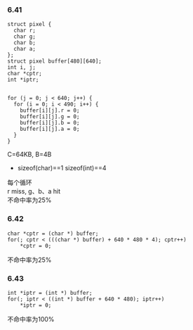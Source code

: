 ### 6.41  
```
struct pixel {
  char r;
  char g;
  char b;
  char a;
};
struct pixel buffer[480][640];
int i, j;
char *cptr;
int *iptr;


for (j = 0; j < 640; j++) {
  for (i = 0; i < 490; i++) {
    buffer[i][j].r = 0;
    buffer[i][j].g = 0;
    buffer[i][j].b = 0;
    buffer[i][j].a = 0;
  }
}
```
C=64KB, B=4B
- sizeof(char)==1 sizeof(int)==4 

每个循环  
r miss, g、b、a hit  
不命中率为25%  

### 6.42
```
char *cptr = (char *) buffer;
for(; cptr < (((char *) buffer) + 640 * 480 * 4); cptr++)
    *cptr = 0;
```
不命中率为25%  




### 6.43
```
int *iptr = (int *) buffer;
for(; iptr < ((int *) buffer + 640 * 480); iptr++)
    *iptr = 0;
```
不命中率为100%